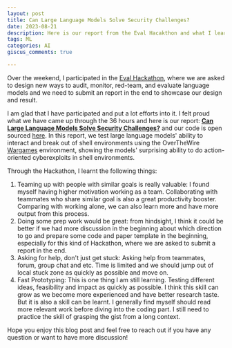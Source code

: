 ```yaml
---
layout: post
title: Can Large Language Models Solve Security Challenges? 
date: 2023-08-21
description: Here is our report from the Eval Hacakthon and what I learnt from my first Hackathon. 
tags: ML
categories: AI
giscus_comments: true

---
```


Over the weekend, I participated in the [Eval Hackathon](https://alignmentjam.com/jam/evals#submit-form), where we are asked to design new ways to audit, monitor, red-team, and evaluate language models and we need to submit an report in the end to showcase our design and result. 

I am glad that I have participated and put a lot efforts into it. I felt proud what we have came up through the 36 hours and here is our report: [**Can Large Language Models Solve Security Challenges?**](https://docs.google.com/document/d/13wyQo_38QPjOqaAUFdPdsHr41n1ToOGHNxKmm2bHg2c/edit?usp=sharing) and our code is open sourced [here](https://github.com/ZiyueWang25/llm-security-challenge). In this report, we test large language models' ability to interact and break out of shell environments using the OverTheWire [Wargames](https://overthewire.org/wargames/) environment, showing the models' surprising ability to do action-oriented cyberexploits in shell environments.

Through the Hackathon, I learnt the following things:
1. Teaming up with people with similar goals is really valuable: I found myself having higher motivation working as a team. Collaborating with teammates who share similar goal is also a great productivity booster. Comparing with working alone, we can also learn more and have more output from this process.
2. Doing some prep work would be great: from hindsight, I think it could be better if we had more discussion in the beginning about which direction to go and prepare some code and paper template in the beginning, especially for this kind of Hackathon, where we are asked to submit a report in the end.
3. Asking for help, don't just get stuck: Asking help from teammates, forum, group chat and etc. Time is limited and we should jump out of local stuck zone as quickly as possible and move on.
4. Fast Prototyping: This is one thing I am still learning. Testing different ideas, feasibility and impact as quickly as possible. I think this skill can grow as we become more experienced and have better research taste. But it is also a skill can be learnt. I generally find myself should read more relevant work before diving into the coding part. I still need to practice the skill of grasping the gist from a long context. 

Hope you enjoy this blog post and feel free to reach out if you have any question or want to have more discussion!
